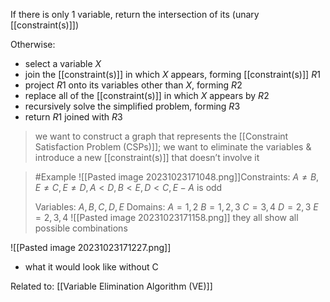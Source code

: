 If there is only 1 variable, return the intersection of its (unary [[constraint(s)]])

Otherwise:
- select a variable $X$
- join the [[constraint(s)]] in which $X$ appears, forming [[constraint(s)]] $R1$
- project $R1$ onto its variables other than $X$, forming $R2$
- replace all of the [[constraint(s)]] in which $X$ appears by $R2$
- recursively solve the simplified problem, forming $R3$
- return $R1$ joined with $R3$

> we want to construct a graph that represents the [[Constraint Satisfaction Problem (CSPs)]]; we want to eliminate the variables & introduce a new [[constraint(s)]] that doesn’t involve it


>	#Example 
>	![[Pasted image 20231023171048.png]]Constraints: 
>	$A ≠ B, E ≠ C, E ≠ D, A < D,B < E, D < C, E-A$ is odd
>	
>	Variables: 
	$A, B, C, D, E$
Domains:
	$A = {1,2}$
	$B = {1,2,3}$
	$C = {3,4}$
	$D = {2,3}$
	$E = {2,3,4}$
![[Pasted image 20231023171158.png]]
they all show all possible combinations

![[Pasted image 20231023171227.png]]
- what it would look like without C

Related to: [[Variable Elimination Algorithm (VE)]]